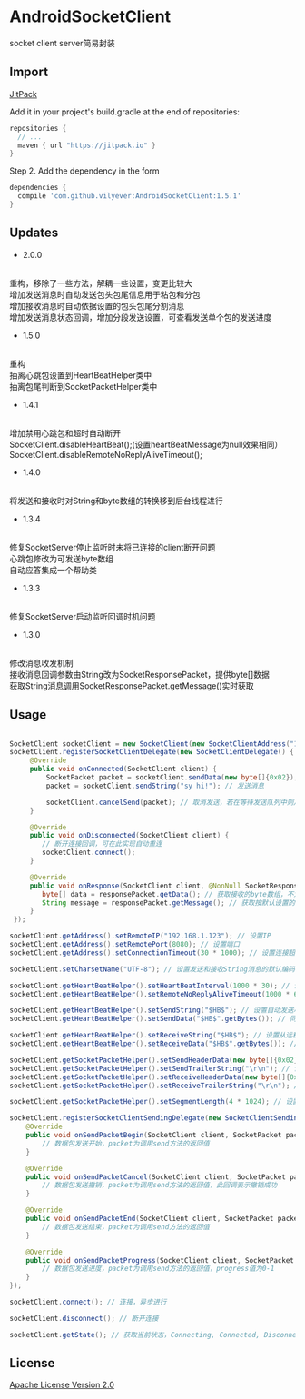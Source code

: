 # AndroidSocketClient
socket client server简易封装

## Import
[JitPack](https://jitpack.io/)

Add it in your project's build.gradle at the end of repositories:

```gradle
repositories {
  // ...
  maven { url "https://jitpack.io" }
}
```

Step 2. Add the dependency in the form

```gradle
dependencies {
  compile 'com.github.vilyever:AndroidSocketClient:1.5.1'
}
```

## Updates
* 2.0.0
</br>
重构，移除了一些方法，解耦一些设置，变更比较大
</br>
增加发送消息时自动发送包头包尾信息用于粘包和分包
</br>
增加接收消息时自动依据设置的包头包尾分割消息
</br>
增加发送消息状态回调，增加分段发送设置，可查看发送单个包的发送进度

* 1.5.0
</br>
重构
</br>
抽离心跳包设置到HeartBeatHelper类中
</br>
抽离包尾判断到SocketPacketHelper类中

* 1.4.1
</br>
增加禁用心跳包和超时自动断开
</br>
SocketClient.disableHeartBeat();(设置heartBeatMessage为null效果相同）
</br>
SocketClient.disableRemoteNoReplyAliveTimeout();

* 1.4.0
</br>
将发送和接收时对String和byte数组的转换移到后台线程进行

* 1.3.4
</br>
修复SocketServer停止监听时未将已连接的client断开问题
</br>
心跳包修改为可发送byte数组
</br>
自动应答集成一个帮助类

* 1.3.3
</br>
修复SocketServer启动监听回调时机问题

* 1.3.0
</br>
修改消息收发机制
</br>
接收消息回调参数由String改为SocketResponsePacket，提供byte[]数据
</br>
获取String消息调用SocketResponsePacket.getMessage()实时获取

## Usage
```java

SocketClient socketClient = new SocketClient(new SocketClientAddress("192.168.1.1", 80, 15 * 1000)); // 设置ip端口，连接超时时长
socketClient.registerSocketClientDelegate(new SocketClientDelegate() {
     @Override
     public void onConnected(SocketClient client) {
         SocketPacket packet = socketClient.sendData(new byte[]{0x02}); // 发送消息
         packet = socketClient.sendString("sy hi!"); // 发送消息

         socketClient.cancelSend(packet); // 取消发送，若在等待发送队列中则从队列中移除，若已发送完成则无法取消，若正在发送且分段发送则取消发送剩余数据（此时若没有设置包头用于远程端判断下一个信息包的开始可能出现粘包或数据不全问题）
     }

     @Override
     public void onDisconnected(SocketClient client) {
        // 断开连接回调，可在此实现自动重连
        socketClient.connect();
     }

     @Override
     public void onResponse(SocketClient client, @NonNull SocketResponsePacket responsePacket) {
        byte[] data = responsePacket.getData(); // 获取接收的byte数组，不为null
        String message = responsePacket.getMessage(); // 获取按默认设置的编码转化的String，可能为null
     }
 });

socketClient.getAddress().setRemoteIP("192.168.1.123"); // 设置IP
socketClient.getAddress().setRemotePort(8080); // 设置端口
socketClient.getAddress().setConnectionTimeout(30 * 1000); // 设置连接超时时长

socketClient.setCharsetName("UTF-8"); // 设置发送和接收String消息的默认编码

socketClient.getHeartBeatHelper().setHeartBeatInterval(1000 * 30); // 设置自动发送心跳包的时间间隔，若值小于0则不发送心跳包
socketClient.getHeartBeatHelper().setRemoteNoReplyAliveTimeout(1000 * 60); // 设置远程端多长时间内没有消息发送到本地就自动断开连接，若值小于0则不自动断开

socketClient.getHeartBeatHelper().setSendString("$HB$"); // 设置自动发送心跳包的字符串，若为null则不发送心跳包
socketClient.getHeartBeatHelper().setSendData("$HB$".getBytes()); // 同上

socketClient.getHeartBeatHelper().setReceiveString("$HB$"); // 设置从远程端接收的心跳包字符串，onResponse回调将过滤此信息，若为null则不过滤
socketClient.getHeartBeatHelper().setReceiveData("$HB$".getBytes()); // 同上

socketClient.getSocketPacketHelper().setSendHeaderData(new byte[]{0x02}); // 设置发送消息时自动在消息头部添加的信息，远程端收到此信息后表示一条消息开始，用于解决粘包分包问题，若为null则不添加头部信息
socketClient.getSocketPacketHelper().setSendTrailerString("\r\n"); // 设置发送消息时自动在消息尾部添加的信息，远程端收到此信息后表示一条消息结束，用于解决粘包分包问题，若为null则不添加尾部信息
socketClient.getSocketPacketHelper().setReceiveHeaderData(new byte[]{0x02}); // 设置接收消息时判断消息开始的头部信息，用于解决粘包分包问题，若为null则不判断
socketClient.getSocketPacketHelper().setReceiveTrailerString("\r\n"); // 设置接收消息时判断消息结束的尾部信息，用于解决粘包分包问题，若为null则每次读取InputStream直到其为空，可能出现粘包问题

socketClient.getSocketPacketHelper().setSegmentLength(4 * 1024); // 设置每次发送消息的分段长度，即20KB的数据将分段为4KB分5次发送，每次发送完一段都会回调发送的进度

socketClient.registerSocketClientSendingDelegate(new SocketClientSendingDelegate() {
    @Override
    public void onSendPacketBegin(SocketClient client, SocketPacket packet) {
        // 数据包发送开始，packet为调用send方法的返回值
    }

    @Override
    public void onSendPacketCancel(SocketClient client, SocketPacket packet) {
        // 数据包发送撤销，packet为调用send方法的返回值，此回调表示撤销成功
    }

    @Override
    public void onSendPacketEnd(SocketClient client, SocketPacket packet) {
        // 数据包发送结束，packet为调用send方法的返回值
    }

    @Override
    public void onSendPacketProgress(SocketClient client, SocketPacket packet, float progress) {
        // 数据包发送进度，packet为调用send方法的返回值，progress值为0-1
    }
});

socketClient.connect(); // 连接，异步进行

socketClient.disconnect(); // 断开连接

socketClient.getState(); // 获取当前状态，Connecting, Connected, Disconnected

```

## License
[Apache License Version 2.0](http://www.apache.org/licenses/LICENSE-2.0.txt)
